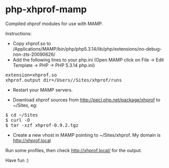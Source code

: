 php-xhprof-mamp
===============

Compiled xhprof modules for use with MAMP.

Instructions:

- Copy xhprof.so to /Applications/MAMP/bin/php/php5.3.14/lib/php/extensions/no-debug-non-zts-20090626/
- Add the following lines to your php.ini (Open MAMP click on File → Edit Template → PHP → PHP 5.3.14 php.ini)

<pre>
extension=xhprof.so
xhprof.output_dir=/Users/<username>/Sites/xhprof/runs
</pre>

- Restart your MAMP servers.

- Download xhprof sources from http://pecl.php.net/package/xhprof to ~/Sites, eg:

<pre>
$ cd ~/Sites
$ curl -O
$ tar -xzf xhprof-0.9.2.tgz
</pre>

- Create a new vhost in MAMP pointing to ~/Sites/xhprof. My domain is http://xhprof.local

Run some profiles, then check http://xhprof.local/ for the output.

Have fun :)
